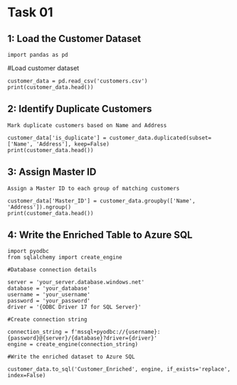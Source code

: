 # Task 01
## 1: Load the Customer Dataset 
    import pandas as pd
#Load customer dataset
```
customer_data = pd.read_csv('customers.csv')
print(customer_data.head())
```

## 2: Identify Duplicate Customers
    Mark duplicate customers based on Name and Address
```
customer_data['is_duplicate'] = customer_data.duplicated(subset=['Name', 'Address'], keep=False)
print(customer_data.head())
```

## 3: Assign Master ID
    Assign a Master ID to each group of matching customers
```
customer_data['Master_ID'] = customer_data.groupby(['Name', 'Address']).ngroup()
print(customer_data.head())
```

## 4: Write the Enriched Table to Azure SQL
```
import pyodbc
from sqlalchemy import create_engine
```
    #Database connection details
```
server = 'your_server.database.windows.net'
database = 'your_database'
username = 'your_username'
password = 'your_password'
driver = '{ODBC Driver 17 for SQL Server}'
```
    #Create connection string
```
connection_string = f'mssql+pyodbc://{username}:{password}@{server}/{database}?driver={driver}'
engine = create_engine(connection_string)
```
    #Write the enriched dataset to Azure SQL
```
customer_data.to_sql('Customer_Enriched', engine, if_exists='replace', index=False)
```

